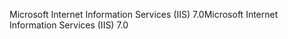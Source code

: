 <span data-ttu-id="6c53f-101">Microsoft Internet Information Services (IIS) 7.0</span><span class="sxs-lookup"><span data-stu-id="6c53f-101">Microsoft Internet Information Services (IIS) 7.0</span></span>